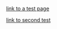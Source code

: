 <style>
  .inner {
    max-width: 1024px !important;
  }
</style>

<script>
  function logEvent(event) {
    console.log("logging an event");
    console.log(JSON.stringify(event));
  }
</script>

[link to a test page](test/index.md)

[link to second test](test2.md)

<script src="https://dev.valassis.eu/scripts/core/util/init.js"></script>
<div 
  id="ValassisGallery" 
  style="width: 100%" 
  data-lang="en"
  data-logEvent="logEvent"
  data-dpl="https://dev.valassis.eu/instances/Wobrock-Thulium/?token=Thulium%7C%7C%7C%7C%7CRhlatJpNL4o%253D%7C1644250130761%7Cucc%3D0000000000000644250127001&digest=5Otrrx%2F1vSl0PfECwx5Qm4bg%2B8Q%3D">
</div>
